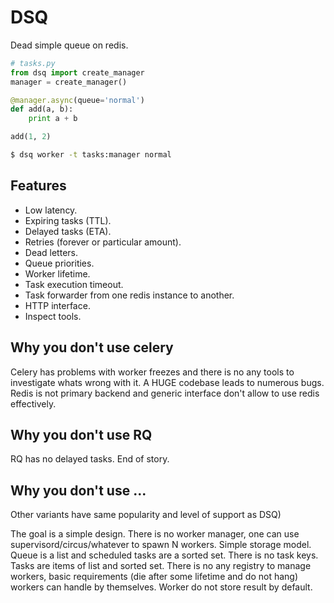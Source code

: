 # DSQ

Dead simple queue on redis.

```python
# tasks.py
from dsq import create_manager
manager = create_manager()

@manager.async(queue='normal')
def add(a, b):
    print a + b

add(1, 2)
```

```bash
$ dsq worker -t tasks:manager normal
```


## Features

* Low latency.
* Expiring tasks (TTL).
* Delayed tasks (ETA).
* Retries (forever or particular amount).
* Dead letters.
* Queue priorities.
* Worker lifetime.
* Task execution timeout.
* Task forwarder from one redis instance to another.
* HTTP interface.
* Inspect tools.


## Why you don't use celery

Celery has problems with worker freezes and there is no any tools
to investigate whats wrong with it. A HUGE codebase leads to numerous bugs.
Redis is not primary backend and generic interface
don't allow to use redis effectively.


## Why you don't use RQ

RQ has no delayed tasks. End of story.


## Why you don't use ...

Other variants have same popularity and level of support as DSQ)


The goal is a simple design. There is no worker manager, one can use
supervisord/circus/whatever to spawn N workers.
Simple storage model. Queue is a list and scheduled tasks are a sorted set.
There is no task keys. Tasks are items of list and sorted set. There is no
any registry to manage workers, basic requirements
(die after some lifetime and do not hang) workers can handle by themselves.
Worker do not store result by default.
